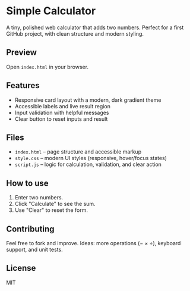 # Simple Calculator

A tiny, polished web calculator that adds two numbers. Perfect for a first GitHub project, with clean structure and modern styling.

## Preview

Open `index.html` in your browser.

## Features
- Responsive card layout with a modern, dark gradient theme
- Accessible labels and live result region
- Input validation with helpful messages
- Clear button to reset inputs and result

## Files
- `index.html` – page structure and accessible markup
- `style.css` – modern UI styles (responsive, hover/focus states)
- `script.js` – logic for calculation, validation, and clear action

## How to use
1. Enter two numbers.
2. Click "Calculate" to see the sum.
3. Use "Clear" to reset the form.

## Contributing
Feel free to fork and improve. Ideas: more operations (− × ÷), keyboard support, and unit tests.

## License
MIT
